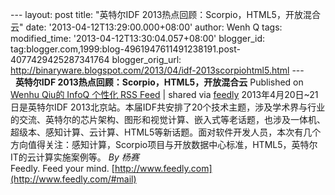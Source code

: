 --- layout: post title: "英特尔IDF
2013热点回顾：Scorpio，HTML5，开放混合云" date:
'2013-04-12T13:29:00.000+08:00' author: Wenh Q tags: modified\_time:
'2013-04-12T13:30:04.057+08:00' blogger\_id:
tag:blogger.com,1999:blog-4961947611491238191.post-4077429425287341764
blogger\_orig\_url:
http://binaryware.blogspot.com/2013/04/idf-2013scorpiohtml5.html ---
\
  
**英特尔IDF 2013热点回顾：Scorpio，HTML5，开放混合云**
Published on [Wenhu Qiu的 InfoQ 个性化 RSS
Feed](http://www.infoq.com/cn/news/2013/04/beijing-intel-idf-2013) |
shared via [feedly](http://www.feedly.com)
2013年4月20日\~21日是英特尔IDF
2013北京站。本届IDF共安排了20个技术主题，涉及学术界与行业的交流、英特尔的芯片架构、图形和视觉计算、嵌入式等老话题，也涉及一体机、超级本、感知计算、云计算、HTML5等新话题。面对软件开发人员，本次有几个方向值得关注：感知计算，Scorpio项目与开放数据中心标准，HTML5，英特尔IT的云计算实施案例等。
*By 杨赛*
\
Feedly. Feed your mind.
[http://www.feedly.com](http://www.feedly.com/#mail)
